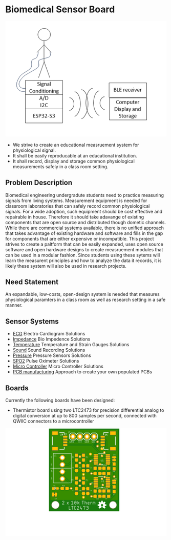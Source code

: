 # Biomedical Sensor Board

![alt text](./Concept.png)

- We strive to create an educational measruement system for physiological signal. 
- It shall be easily reproducable at an educational institution.
- It shall record, display and storage common physiological measurements safely in a class room setting.

## Problem Description

Biomedical engineering undergradute students need to practice measuring signals from living systems.
Measurement equipment is needed for classroom laboratories that can safely record common physiological signals.
For a wide adoption, such equipment should be cost effective and repairable in house. 
Therefore it should take adavange of existing components that are open source and distributed though dometic channels.
While there are commercial systems available, there is no unified approach that takes advantage of existing hardware and software and fills in the gap for components that are either expensive or incompatible.
This project strives to create a paltform that can be easily expanded, uses open source software and open hardware designs to create measruement modules that can be used in a modular fashion.
Since students using these sytems will learn the measurent principles and how to analyze the data it records, it is likely these system will also be used in research projects.

## Need Statement

An expandable, low-costs, open-design system is needed that measures physiological paramters in a class room as well as research setting in a safe manner.

## Sensor Systems

- [ECG](ECG.md) Electro Cardiogram Solutions
- [Impedance](impedance.md) Bio Impedence Solutions
- [Temperature](temperature.md) Temperature and Strain Gauges Solutions
- [Sound](sound.md) Sound Recording Solutions
- [Pressure](pressure.md) Pressure Sensors Solutions
- [SPO2](spo2.md) Pulse Oximeter Solutions
- [Micro Controller](microcontroller.md) Micro Controller Solutions
- [PCB manufacturing](pcbmanufacturing.md) Approach to create your own populated PCBs

## Boards

Currently the following boards have been designed:
- Thermistor board using two LTC2473 for precision differential analog to digital conversion at up to 800 samples per second, connected with QWIIC connectors to a microcontroller

![alt text](./Thermistor_Board/LTC2473CDR1_top.png)
